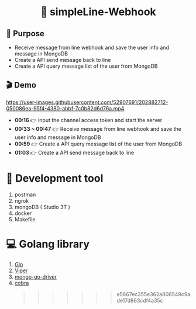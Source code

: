 # <h1 align="center"> :bell: simpleLine-Webhook </h1>

## 💪 Purpose

- Receive message from line webhook and save the user info and message in MongoDB
- Create a API send message back to line
- Create a API query message list of the user from MongoDB

## :clapper: Demo

https://user-images.githubusercontent.com/52907691/202882712-050086ea-95f4-4380-abbf-7c0b82d6d76a.mp4

- **00:16** :point_right: input the channel access token and start the server
- **00:33 ~ 00:47** :point_right: Receive message from line webhook and save the user info and message in MongoDB
- **00:59** :point_right: Create a API query message list of the user from MongoDB
- **01:03** :point_right: Create a API send message back to line

# :toolbox: Development tool

1. postman
1. ngrok
1. mongoDB ( Studio 3T )
1. docker
1. Makefile

# :computer: Golang library

1. [Gin](https://github.com/gin-gonic/gin)
1. [Viper](https://github.com/spf13/viper)
1. [mongo-go-driver](https://github.com/mongodb/mongo-go-driver)
1. [cobra](https://github.com/spf13/cobra)
   > > > > > > > e5667ec355e362a806549c9ade17d863cdf4a35c

